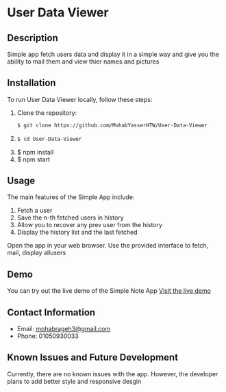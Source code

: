 # User Data Viewer


## Description
Simple app fetch users data and display it in a simple way and give you the ability to mail them and view thier names and pictures

## Installation
To run User Data Viewer locally, follow these steps:

1. Clone the repository:
   ```bash
   $ git clone https://github.com/MohabYasserHTW/User-Data-Viewer

2. 
    ```bash 
    $ cd User-Data-Viewer
3. $ npm install
4. $ npm start

## Usage

The main features of the Simple  App include:

1. Fetch a user 
2. Save the n-th fetched users in history
3. Allow you to recover any prev user from the history
4. Display the history list and the last fetched 


Open the app in your web browser.
Use the provided interface to fetch, mail, display allusers

## Demo

You can try out the live demo of the Simple Note App 
[Visit the live demo](https://mohabyasserhtw.github.io/User-Data-Viewer/)

## Contact Information

- Email: mohabrageh3@gmail.com
- Phone: 01050930033

## Known Issues and Future Development
Currently, there are no known issues with the app. However, the developer plans to add better style and responsive desgin 
